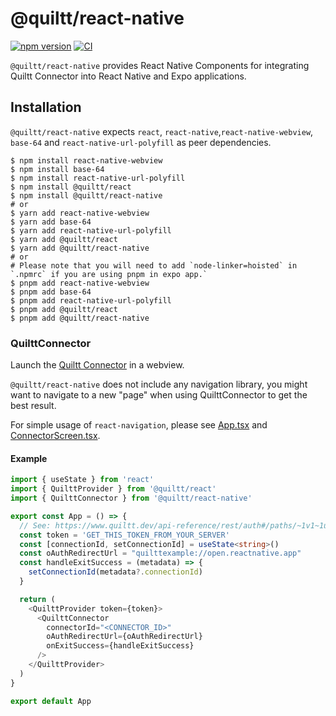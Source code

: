 # @quiltt/react-native

[![npm version](https://badge.fury.io/js/@quiltt%2Freact-native.svg)](https://badge.fury.io/js/@quiltt%2Freact-native)
[![CI](https://github.com/quiltt/quiltt-public/actions/workflows/ci.yml/badge.svg?branch=main)](https://github.com/quiltt/quiltt-public/actions/workflows/ci.yml)

`@quiltt/react-native` provides React Native Components for integrating Quiltt Connector into React Native and Expo applications.

## Installation

`@quiltt/react-native` expects `react`, `react-native`,`react-native-webview`, `base-64` and `react-native-url-polyfill` as peer dependencies.

```shell
$ npm install react-native-webview
$ npm install base-64
$ npm install react-native-url-polyfill
$ npm install @quiltt/react
$ npm install @quiltt/react-native
# or
$ yarn add react-native-webview
$ yarn add base-64
$ yarn add react-native-url-polyfill
$ yarn add @quiltt/react
$ yarn add @quiltt/react-native
# or
# Please note that you will need to add `node-linker=hoisted` in `.npmrc` if you are using pnpm in expo app.`
$ pnpm add react-native-webview
$ pnpm add base-64
$ pnpm add react-native-url-polyfill
$ pnpm add @quiltt/react
$ pnpm add @quiltt/react-native
```

### QuilttConnector

Launch the [Quiltt Connector](https://www.quiltt.dev/guides/connector) in a webview.

`@quiltt/react-native` does not include any navigation library, you might want to navigate to a new "page" when using QuilttConnector to get the best result.

For simple usage of `react-navigation`, please see [App.tsx](ECMAScript/react-native/example/App.tsx) and [ConnectorScreen.tsx](ECMAScript/react-native/example/screens/ConnectorScreen.tsx).

#### Example

```typescript
import { useState } from 'react'
import { QuilttProvider } from '@quiltt/react'
import { QuilttConnector } from '@quiltt/react-native'

export const App = () => {
  // See: https://www.quiltt.dev/api-reference/rest/auth#/paths/~1v1~1users~1sessions/post
  const token = 'GET_THIS_TOKEN_FROM_YOUR_SERVER'
  const [connectionId, setConnectionId] = useState<string>()
  const oAuthRedirectUrl = "quilttexample://open.reactnative.app"
  const handleExitSuccess = (metadata) => {
    setConnectionId(metadata?.connectionId)
  }

  return (
    <QuilttProvider token={token}>
      <QuilttConnector
        connectorId="<CONNECTOR_ID>"
        oAuthRedirectUrl={oAuthRedirectUrl}
        onExitSuccess={handleExitSuccess}
      />
    </QuilttProvider>
  )
}

export default App
```
